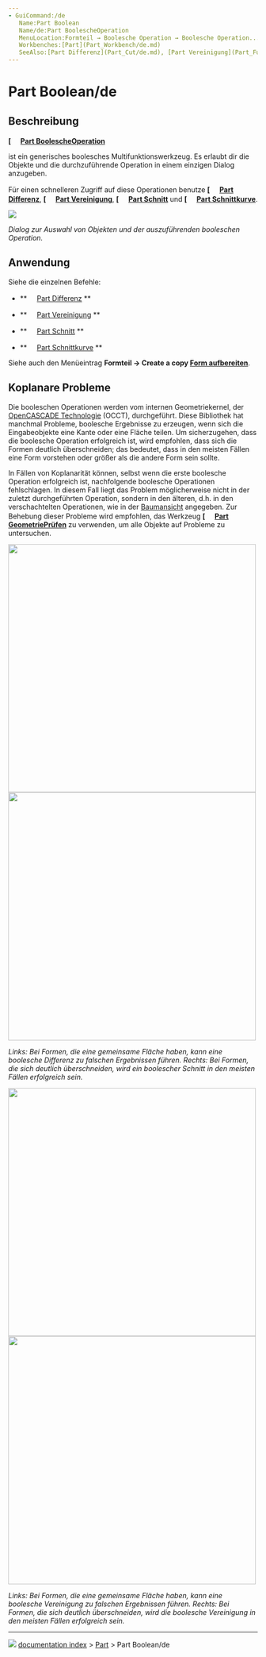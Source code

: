 ```yaml
---
- GuiCommand:/de
   Name:Part Boolean
   Name/de:Part BoolescheOperation
   MenuLocation:Formteil → Boolesche Operation → Boolesche Operation...
   Workbenches:[Part](Part_Workbench/de.md)
   SeeAlso:[Part Differenz](Part_Cut/de.md), [Part Vereinigung](Part_Fuse/de.md), [Part Schnitt](Part_Common/de.md), und [Part Schnittkurve](Part_Section/de.md)
---
```


# Part Boolean/de



## Beschreibung


**[<img src=images/Part_Boolean.svg style="width:16px"> [Part BoolescheOperation](Part_Boolean/de.md)**

ist ein generisches boolesches Multifunktionswerkzeug. Es erlaubt dir die Objekte und die durchzuführende Operation in einem einzigen Dialog anzugeben.

Für einen schnelleren Zugriff auf diese Operationen benutze **[<img src=images/Part_Cut.svg style="width:16px"> [Part Differenz](Part_Cut/de.md)**, **[<img src=images/Part_Fuse.svg style="width:16px"> [Part Vereinigung](Part_Fuse/de.md)**, **[<img src=images/Part_Common.svg style="width:16px"> [Part Schnitt](Part_Common/de.md)** und **[<img src=images/Part_Section.svg style="width:16px"> [Part Schnittkurve](Part_Section/de.md)**.

![](images/PartBooleansDialog.png )



*Dialog zur Auswahl von Objekten und der auszuführenden booleschen Operation.*



## Anwendung

Siehe die einzelnen Befehle:

-    **<img src="images/Part_Cut.svg" width=16px> [Part Differenz](Part_Cut/de.md)
**
    

-    **<img src="images/Part_Fuse.svg" width=16px> [Part Vereinigung](Part_Fuse/de.md)
**
    

-    **<img src="images/Part_Common.svg" width=16px> [Part Schnitt](Part_Common/de.md)
**
    

-    **<img src="images/Part_Section.svg" width=16px> [Part Schnittkurve](Part_Section/de.md)
**
    

Siehe auch den Menüeintrag **Formteil → Create a copy [Form aufbereiten](Part_RefineShape/de.md)**.



## Koplanare Probleme 

Die booleschen Operationen werden vom internen Geometriekernel, der [OpenCASCADE Technologie](OpenCASCADE/de.md) (OCCT), durchgeführt. Diese Bibliothek hat manchmal Probleme, boolesche Ergebnisse zu erzeugen, wenn sich die Eingabeobjekte eine Kante oder eine Fläche teilen. Um sicherzugehen, dass die boolesche Operation erfolgreich ist, wird empfohlen, dass sich die Formen deutlich überschneiden; das bedeutet, dass in den meisten Fällen eine Form vorstehen oder größer als die andere Form sein sollte.

In Fällen von Koplanarität können, selbst wenn die erste boolesche Operation erfolgreich ist, nachfolgende boolesche Operationen fehlschlagen. In diesem Fall liegt das Problem möglicherweise nicht in der zuletzt durchgeführten Operation, sondern in den älteren, d.h. in den verschachtelten Operationen, wie in der [Baumansicht](Tree_view/de.md) angegeben. Zur Behebung dieser Probleme wird empfohlen, das Werkzeug **[<img src=images/Part_CheckGeometry.svg style="width:16px"> [Part GeometriePrüfen](Part_CheckGeometry/de.md)** zu verwenden, um alle Objekte auf Probleme zu untersuchen.

<img alt="" src=images/Part_Boolean_cut_coplanar_1.png  style="width:500px;">

<img alt="" src=images/Part_Boolean_cut_coplanar_2.png  style="width:500px;">



*Links: Bei Formen, die eine gemeinsame Fläche haben, kann eine boolesche Differenz zu falschen Ergebnissen führen. Rechts: Bei Formen, die sich deutlich überschneiden, wird ein boolescher Schnitt in den meisten Fällen erfolgreich sein.*

<img alt="" src=images/Part_Boolean_fusion_coplanar_1.png  style="width:500px;">

<img alt="" src=images/Part_Boolean_fusion_coplanar_2.png  style="width:500px;">



*Links: Bei Formen, die eine gemeinsame Fläche haben, kann eine boolesche Vereinigung zu falschen Ergebnissen führen. Rechts: Bei Formen, die sich deutlich überschneiden, wird die boolesche Vereinigung in den meisten Fällen erfolgreich sein.*



---
![](images/Button_right.svg) [documentation index](../README.md) > [Part](Part_Workbench.md) > Part Boolean/de
